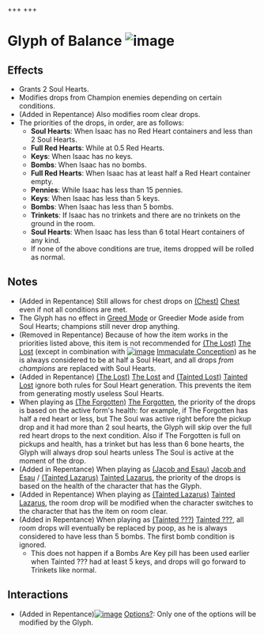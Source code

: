 +++
+++

 # Glyph of Balance ![image](/image/Glyph_of_Balance.png) 

Effects
---------


* Grants 2 Soul Hearts.
* Modifies drops from Champion enemies depending on certain conditions.
* (Added in Repentance) Also modifies room clear drops.
* The priorities of the drops, in order, are as follows:
	+ **Soul Hearts**: When Isaac has no Red Heart containers and less than 2 Soul Hearts.
	+ **Full Red Hearts**: While at 0.5 Red Hearts.
	+ **Keys**: When Isaac has no keys.
	+ **Bombs**: When Isaac has no bombs.
	+ **Full Red Hearts**: When Isaac has at least half a Red Heart container empty.
	+ **Pennies**: While Isaac has less than 15 pennies.
	+ **Keys**: When Isaac has less than 5 keys.
	+ **Bombs**: When Isaac has less than 5 bombs.
	+ **Trinkets**: If Isaac has no trinkets and there are no trinkets on the ground in the room.
	+ **Soul Hearts**: When Isaac has less than 6 total Heart containers of any kind.
	+ If none of the above conditions are true, items dropped will be rolled as normal.


Notes
-------


* (Added in Repentance) Still allows for chest drops on [(Chest)](/wiki/Chest_(Floor) "Chest") [Chest](/wiki/Chest_(Floor) "Chest (Floor)") even if not all conditions are met.
* The Glyph has no effect in [Greed Mode](/wiki/Greed_Mode "Greed Mode") or Greedier Mode aside from Soul Hearts; champions still never drop anything.
* (Removed in Repentance) Because of how the item works in the priorities listed above, this item is not recommended for  [(The Lost)](/wiki/The_Lost "The Lost") [The Lost](/wiki/The_Lost "The Lost") (except in combination with [![image](/image/Immaculate_Conception.png)](/wiki/Immaculate_Conception "Immaculate Conception") [Immaculate Conception](/wiki/Immaculate_Conception "Immaculate Conception")) as he is always considered to be at half a Soul Heart, and all drops *from champions* are replaced with Soul Hearts.
* (Added in Repentance) [(The Lost)](/wiki/The_Lost "The Lost") [The Lost](/wiki/The_Lost "The Lost") and  [(Tainted Lost)](/wiki/Tainted_Lost "Tainted Lost") [Tainted Lost](/wiki/Tainted_Lost "Tainted Lost") ignore both rules for Soul Heart generation. This prevents the item from generating mostly useless Soul Hearts.
* When playing as  [(The Forgotten)](/wiki/The_Forgotten "The Forgotten") [The Forgotten](/wiki/The_Forgotten "The Forgotten"), the priority of the drops is based on the active form's health: for example, if The Forgotten has half a red heart or less, but The Soul was active right before the pickup drop and it had more than 2 soul hearts, the Glyph will skip over the full red heart drops to the next condition. Also if The Forgotten is full on pickups and health, has a trinket but has less than 6 bone hearts, the Glyph will always drop soul hearts unless The Soul is active at the moment of the drop.
* (Added in Repentance) When playing as  [(Jacob and Esau)](/wiki/Jacob_and_Esau "Jacob and Esau") [Jacob and Esau](/wiki/Jacob_and_Esau "Jacob and Esau") /  [(Tainted Lazarus)](/wiki/Tainted_Lazarus "Tainted Lazarus") [Tainted Lazarus](/wiki/Tainted_Lazarus "Tainted Lazarus"), the priority of the drops is based on the health of the character that has the Glyph.
* (Added in Repentance) When playing as  [(Tainted Lazarus)](/wiki/Tainted_Lazarus "Tainted Lazarus") [Tainted Lazarus](/wiki/Tainted_Lazarus "Tainted Lazarus"), the room drop will be modified when the character switches to the character that has the item on room clear.
* (Added in Repentance) When playing as  [(Tainted ???)](/wiki/Tainted_%3F%3F%3F "Tainted ???") [Tainted ???](/wiki/Tainted_%3F%3F%3F "Tainted ???"), all room drops will eventually be replaced by poop, as he is always considered to have less than 5 bombs. The first bomb condition is ignored.
	+ This does not happen if a Bombs Are Key pill has been used earlier when Tainted ??? had at least 5 keys, and drops will go forward to Trinkets like normal.


Interactions
--------------


* (Added in Repentance)[![image](/image/Options%3F.png)](/wiki/Options%3F "Options?") [Options?](/wiki/Options%3F "Options?"): Only one of the options will be modified by the Glyph.


